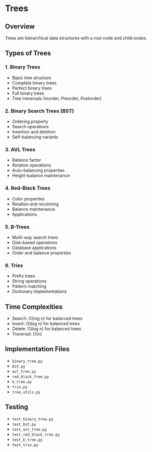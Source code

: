 # Trees

## Overview

Trees are hierarchical data structures with a root node and child nodes.

## Types of Trees

### 1. Binary Trees

* Basic tree structure
* Complete binary trees
* Perfect binary trees
* Full binary trees
* Tree traversals (Inorder, Preorder, Postorder)

### 2. Binary Search Trees (BST)

* Ordering property
* Search operations
* Insertion and deletion
* Self-balancing variants

### 3. AVL Trees

* Balance factor
* Rotation operations
* Auto-balancing properties
* Height-balance maintenance

### 4. Red-Black Trees

* Color properties
* Rotation and recoloring
* Balance maintenance
* Applications

### 5. B-Trees

* Multi-way search trees
* Disk-based operations
* Database applications
* Order and balance properties

### 6. Tries

* Prefix trees
* String operations
* Pattern matching
* Dictionary implementations

## Time Complexities

* Search: O(log n) for balanced trees
* Insert: O(log n) for balanced trees
* Delete: O(log n) for balanced trees
* Traversal: O(n)

## Implementation Files

* `binary_tree.py`
* `bst.py`
* `avl_tree.py`
* `red_black_tree.py`
* `b_tree.py`
* `trie.py`
* `tree_utils.py`

## Testing

* `test_binary_tree.py`
* `test_bst.py`
* `test_avl_tree.py`
* `test_red_black_tree.py`
* `test_b_tree.py`
* `test_trie.py`


